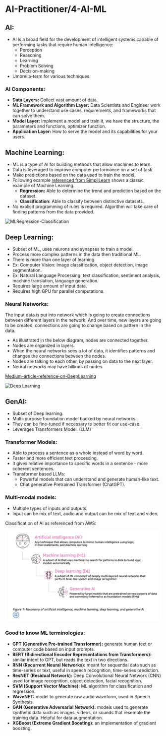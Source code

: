 # AI-Practitioner/4-AI-ML

## AI:
- AI is a broad field for the development of intelligent systems capable of performing tasks that require human intelligence:
  - Perception
  - Reasoning
  - Learning
  - Problem Solving
  - Decision-making
- Umbrella-term for various techniques.

### AI Components:

- **Data Layers:** Collect vast amount of data.
- **ML Framework and Algorithm Layer:** Data Scientists and Engineer work together to understand use cases, requirements, and frameworks
    that can solve them.
- **Model Layer:** Implement a model and train it, we have the structure, the parameters and functions, optimizer function.
- **Application Layer:** How to serve the model and its capabilities for your users.

## Machine Learning:

- ML is a type of AI for building methods that allow machines to learn.
- Data is leveraged to improve computer performance on a set of task.
- Make predictions based on the data used to train the model.
- Following example [referenced from SimpliLearn](https://www.simplilearn.com/regression-vs-classification-in-machine-learning-article) shows a classic example of Machine Learning.
  - **Regression:** Able to determine the trend and prediction based on the dataset.
  - **Classification:** Able to classify between distinctive datasets.
- No explicit programming of rules is required. Algorithm will take care of finding patterns from the data provided.

![MLRegression-Classification](https://www.simplilearn.com/ice9/free_resources_article_thumb/Regression_vs_Classification.jpg)

## Deep Learning:
- Subset of ML, uses neurons and synapses to train a model.
- Process more complex patterns in the data then traditional ML.
- There is more than one layer of learning.
- Ex: Computer Vision: Image classification, object detection, image segmentation.
- Ex: Natural Language Processing: text classification, sentiment analysis, machine translation, language generation.
- Requires large amount of input data.
- Requires high GPU for parallel computations.


### Neural Networks:

The input data is put into network which is going to create connections between different layers in the network. And over time, new layers are going to be created, connections are going to change based on pattern in the data.

- As illustrated in the below diagram, nodes are connected together.
- Nodes are organized in layers.
- When the neural networks sees a lot of data, it identifies patterns and changes the connections between the nodes.
- Nodes are talking to each other, by passing on data to the next layer.
- Neural networks may have billions of nodes.

[Medium-article-reference-on-DeepLearning](https://medium.com/@mustaphaliaichi/neural-networks-and-deep-learning-a-comprehensive-introduction-092449336c1f)

![Deep Learning](https://miro.medium.com/v2/resize:fit:1400/format:webp/1*wDptpMvzYcmV62esTVZ_Bw.png)

## GenAI:

- Subset of Deep learning.
- Multi-purpose foundation model backed by neural networks.
- They can be fine-tuned if necessary to better fit our use-case.
- Leverages Transformers Model. (LLM)

### Transformer Models:
- Able to process a sentence as a whole instead of word by word.
- Faster and more efficient text processing.
- It gives relative importance to specific words in a sentence - more coherent sentences.
- Transformer based LLMs:
  - Powerful models that can understand and generate human-like text.
  - Chat generative Pretrained Transformer (ChatGPT).

### Multi-modal models:
- Multiple types of inputs and outputs.
- Input can be mix of text, audio and output can be mix of text and video.

Classification of AI as referenced from AWS:

![AI-Classification](AI-ML-DL-GenAI.png)

### Good to know ML terminologies:

- **GPT (Generative Pre-trained Transformer):** generate human text or computer code based on input prompts.
- **BERT (Bidirectional Encoder Representations from Transformers):** similar intent to GPT, but reads the text in two directions.
- **RNN (Recurrent Neural Networks):** meant for sequential data such as time-series or text, useful in speech recognition, time-series prediction.
- **ResNET (Residual Network):** Deep Convolutional Neural Network (CNN) used for image recognition, object detection, facial recognition.
- **SVM (Support Vector Machine):** ML algorithm for classification and regression.
- **WaveNET:** model to generate raw audio waveform, used in Speech Synthesis.
- **GAN (Generative Adversarial Network):** models used to generate synthetic data such as images, videos, or sounds that resemble the training data. Helpful for data augmentation.
- **XGBoost (Extreme Gradient Boosting):** an implementation of gradient boosting.
